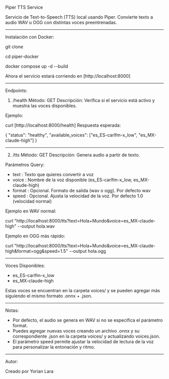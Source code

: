 Piper TTS Service

Servicio de Text-to-Speech (TTS) local usando Piper. Convierte texto a audio WAV u OGG con distintas voces preentrenadas.

---

Instalación con Docker:

git clone <repo-url>

cd piper-docker

docker compose up -d --build

Ahora el servicio estará corriendo en [http://localhost:8000]

---

Endpoints:

1. /health
   Método: GET
   Descripción: Verifica si el servicio está activo y muestra las voces disponibles.

Ejemplo:

curl [http://localhost:8000/health]
Respuesta esperada:

{
"status": "healthy",
"available_voices": ["es_ES-carlfm-x_low", "es_MX-claude-high"]
}

---

2. /tts
   Método: GET
   Descripción: Genera audio a partir de texto.

Parámetros Query:

* text    : Texto que quieres convertir a voz
* voice   : Nombre de la voz disponible (es_ES-carlfm-x_low, es_MX-claude-high)
* format  : Opcional. Formato de salida (wav o ogg). Por defecto wav
* speed   : Opcional. Ajusta la velocidad de la voz. Por defecto 1.0 (velocidad normal)

Ejemplo en WAV normal:

curl "http://localhost:8000/tts?text=Hola+Mundo&voice=es_MX-claude-high" --output hola.wav

Ejemplo en OGG más rápido:

curl "http://localhost:8000/tts?text=Hola+Mundo&voice=es_MX-claude-high&format=ogg&speed=1.5" --output hola.ogg

---

Voces Disponibles:

* es_ES-carlfm-x_low
* es_MX-claude-high

Estas voces se encuentran en la carpeta voices/ y se pueden agregar más siguiendo el mismo formato .onnx + .json.

---

Notas:

* Por defecto, el audio se genera en WAV si no se especifica el parámetro format.
* Puedes agregar nuevas voces creando un archivo .onnx y su correspondiente .json en la carpeta voices/ y actualizando voices.json.
* El parámetro speed permite ajustar la velocidad de lectura de la voz para personalizar la entonación y ritmo.

---

Autor:

Creado por Yorian Lara
